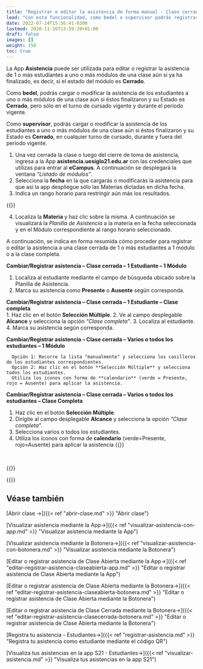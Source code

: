 ```yaml
---
title: "Registrar o editar la asistencia de forma manual - Clase cerrada - App"
lead: "Con esta funcionalidad, como bedel o supervisor podrás registrar y también modificar la asistencia de los estudiantes a uno o a todos los módulos de una clase aún cuando ésta haya finalizado mediante el uso de la App."
date: 2022-07-24T15:56:41-0300
lastmod: 2020-11-16T13:59:39+01:00
draft: false
images: []
weight: 150
toc: true
---
```


La App **Asistencia** puede ser utilizada para editar o registrar la asistencia de 1 o más estudiantes a uno o más módulos de una clase aún si ya ha finalizado, es decir, si el estado del módulo es **Cerrado**.

Como **bedel**, podrás cargar o modificar la asistencia de los estudiantes a uno o más módulos de una clase aún si éstos finalizaron y su Estado es **Cerrado**, pero sólo en el turno de cursado vigente y durante el período vigente.

Como **supervisor**, podrás cargar o modificar la asistencia de los estudiantes a uno o más módulos de una clase aún si éstos finalizaron y su Estado es **Cerrado**, en cualquier turno de cursado, durante y fuera del período vigente.

1. Una vez cerrada la clase o luego del cierre de toma de asistencia, ingresa a la App **asistencia.uesiglo21.edu.ar** con las credenciales que utilizas para entrar al **eCampus**. A continuación se desplegará la ventana *“Listado de módulos”*. 
2. Selecciona la **fecha** en la que cargarás o modificarás la asistencia para que así la app despliegue sólo las Materias dictadas en dicha fecha.
3. Indica un rango horario para restringir aún más los resultados.

{{<warning text="Comienza por colocar la hora de finalización del Módulo y luego la hora de inicio.">}}
</b>


4. Localiza la **Materia** y haz clic sobre la misma. A continuación se visualizará la *Planilla de Asistencia* a la materia en la fecha seleccionada y en el Módulo correspondiente al rango horario seleccionado.

A continuación, se indica en forma resumida cómo proceder para registrar o editar la asistencia a una clase cerrada de 1 o más estudiantes a 1 módulo o a la clase completa.

**Cambiar/Registrar asistencia – Clase cerrada – 1 Estudiante – 1 Módulo**
<br>
   1. Localiza al estudiante mediante el campo de búsqueda ubicado sobre la Planilla de Asistencia.
   2. Marca su asistencia como **Presente** o **Ausente** según corresponda.

**Cambiar/Registrar asistencia – Clase cerrada – 1 Estudiante – Clase completa**
<br>
      1. Haz clic en el botón **Selección Múltiple**.
      2. Ve al campo desplegable **Alcance** y selecciona la opción *“Clase completa”*.
      3. Localiza al estudiante.
      4. Marca su asistencia según corresponda.

**Cambiar/Registrar asistencia – Clase cerrada – Varios o todos los estudiantes – 1 Módulo**

      Opción 1: Recorre la lista "manualmente" y selecciona los casilleros de los estudiantes correspondientes.
      Opción 2: Haz clic en el botón **Selección Múltiple** y selecciona todos los estudiantes.
      Utiliza los íconos con forma de **calendario** (verde = Presente, rojo = Ausente) para aplicar la asistencia.

**Cambiar/Registrar asistencia – Clase cerrada – Varios o todos los estudiantes – Clase Completa**
<br>
1. Haz clic en el botón **Selección Múltiple**.
2. Dirígite al campo desplegable **Alcance** y selecciona la opción *“Clase completa”*.
3. Selecciona varios o todos los estudiantes.
4. Utiliza los íconos con forma de **calendario** (verde=Presente, rojo=Ausente) para aplicar la asistencia {{<inline-icon image="calendar.png" alt="calendar icon">}} 
<br>

{{<note text="Para seleccionar TODOS los estudiantes, haz clic en el casillero que se encuentra en la parte superior de la Planilla de Asistencia a la izquierda de la columna “Nombre”">}}


{{<note text="El sistema identificará quién colocó la marca de Presente/Ausente de cada estudiante en la columna “Origen”.">}}



## Véase también

[Abrir clase →]({{< ref "abrir-clase.md" >}} "Abrir clase")

[Visualizar asistencia mediante la App→]({{< ref "visualizar-asistencia-con-app.md" >}} "Visualizar asistencia mediante la App")

[Visualizar asistencia mediante la Botonera→]({{< ref "visualizar-asistencia-con-botonera.md" >}} "Visualizar asistencia mediante la Botonera")

[Editar o registrar asistencia de Clase Abierta mediante la App→]({{< ref "editar-registrar-asistencia-claseabierta-app.md" >}} "Editar o registrar asistencia de Clase Abierta mediante la App")

[Editar o registrar asistencia de Clase Abierta mediante la Botonera→]({{< ref "editar-registrar-asistencia-claseabierta-botonera.md" >}} "Editar o registrar asistencia de Clase Abierta mediante la Botonera")

[Editar o registrar asistencia de Clase Cerrada mediante la Botonera→]({{< ref "editar-registrar-asistencia-clasecerrada-botonera.md" >}} "Editar o registrar asistencia de Clase Abierta mediante la Botonera")

[Registra tu asistencia - Estudiantes→]({{< ref "registrar-asistencia.md" >}} "Registra tu asistencia como estudiante mediante el código QR")

[Visualiza tus asistencias en la app S21 - Estudiantes→]({{< ref "visualizar-asistencia.md" >}} "Visualiza tus asistencias en la app S21")





